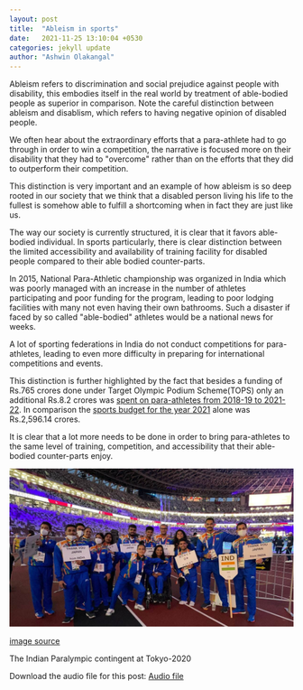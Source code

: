 ```yaml
---
layout: post
title:  "Ableism in sports"
date:   2021-11-25 13:10:04 +0530
categories: jekyll update
author: "Ashwin Olakangal"
---
```


Ableism refers to discrimination and social prejudice against people with disability, this embodies itself in the real world by treatment of able-bodied people as superior in comparison.  Note the careful distinction between ableism and disablism, which refers to having negative opinion of disabled people.

We often hear about the extraordinary efforts that a para-athlete had to go through in order to win a competition, the narrative is focused more on their disability that they had to "overcome" rather than on the efforts that they did to outperform their competition.

This distinction is very important and an example of how ableism is so deep rooted in our society that we think that a disabled person living his
life to the fullest is somehow able to fulfill a shortcoming when in fact they are just like us. 

The way our society is currently structured, it is clear that it favors able-bodied individual. In sports particularly, there is clear distinction between the limited accessibility and availability of training facility for disabled people compared to their able bodied counter-parts.

In 2015, National Para-Athletic championship was organized in India which was poorly managed with an increase in the number of athletes participating and poor funding for the program, leading to poor lodging facilities with many not even having their own bathrooms. Such a disaster if faced by so called "able-bodied" athletes would be a national news for weeks.

A lot of sporting federations in India do not conduct competitions for para-athletes, leading to even more difficulty in preparing for international competitions and events. 

This distinction is further highlighted by the fact that besides a funding of Rs.765 crores done under Target Olympic Podium Scheme(TOPS) only an additional Rs.8.2 crores was [spent on para-athletes from 2018-19 to 2021-22](https://indianexpress.com/article/sports/sport-others/behind-paralympics-glitter-govt-push-pvt-effort-better-training-7491000/). In comparison the [sports budget for the year 2021](https://www.indiatoday.in/sports/other-sports/story/government-slashes-2021-22-sports-budget-by-rs-230-78-crore-khelo-india-sees-biggest-reduction-1764898-2021-02-01) alone was Rs.2,596.14 crores.

It is clear that a lot more needs to be done in order to bring para-athletes to the same level of training, competition, and accessibility that
their able-bodied counter-parts enjoy.

![paralympics]( /assets/images/Paralympics.jpg)

[image source](https://indianexpress.com/article/sports/sport-others/meet-indias-19-tokyo-paralympics-medallists-7491756/)

The Indian Paralympic contingent at Tokyo-2020

Download the audio file for this post: [Audio file](assets/audio/ableism-in-sports.mp3)